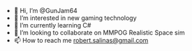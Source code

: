 - 👋 Hi, I’m @GunJam64
- 👀 I’m interested in new gaming technology
- 🌱 I’m currently learning C#
- 💞️ I’m looking to collaborate on MMPOG Realistic Space sim 
- 📫 How to reach me robert.salinas@gmail.com

<!---
GunJam64/GunJam64 is a ✨ special ✨ repository because its `README.md` (this file) appears on your GitHub profile.
You can click the Preview link to take a look at your changes.
--->
